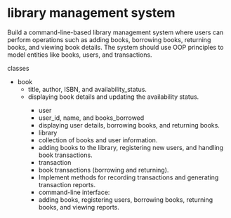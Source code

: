 <h1>library management system</h1>
<p>
Build a command-line-based library management system where users can perform operations such as 
adding books, borrowing books, returning books, and viewing book details. 
The system should use OOP principles to model entities like books, users, and transactions.

classes
<ul>
    <li>
    book
        <ul>
            <li>
            title, author, ISBN, and availability_status.
            </li>
            <li>
            displaying book details and updating the availability status.
            </li>
        <ul>
    </li>
    <li>
    user
            <li>
            user_id, name, and books_borrowed
            </li>
            <li>
            displaying user details, borrowing books, and returning books.
            </li>
    </li>
    <li>
    library
            <li>
            collection of books and user information.
            </li>
            <li>
            adding books to the library, registering new users, and handling book transactions.
            </li>
    </li>
    <li>
    transaction
            <li>
            book transactions (borrowing and returning).
            </li>
            <li>
            Implement methods for recording transactions and generating transaction reports.
            </li>
    </li>
    <li>
    command-line interface:
            <li>
            adding books, registering users, borrowing books, returning books, and viewing reports.
            </li>
    </li>
</ul>

